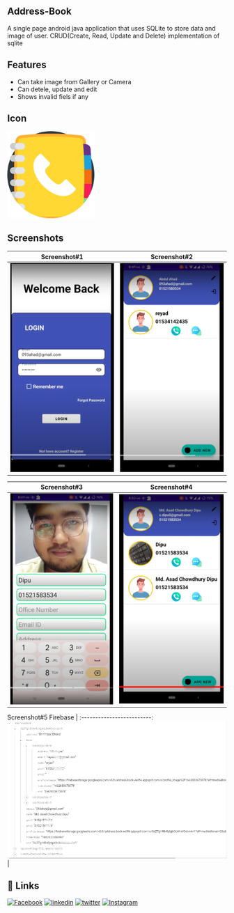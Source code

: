 
## Address-Book

A single page android java application that uses SQLite to store data and image of user. CRUD(Create, Read, Update and Delete) implementation of sqlite


## Features

- Can take image from Gallery or Camera
- Can detele, update and edit
- Shows invalid fiels if any

## Icon
<img src="ScreenShot/phone_book_icon.png" width="200"/>

<!--
## Demo

![Demo](ScreenShot/) -->


<!-- ## Task Given
<img src="ScreenShot/quiz task.png" width="700"/> -->


## Screenshots

Screenshot#1               |  Screenshot#2
:-------------------------:|:-------------------------:
![](ScreenShot/1.png)  |  ![](ScreenShot/2.png)

Screenshot#3               |  Screenshot#4
:-------------------------:|:-------------------------:
![](ScreenShot/3.png)  |  ![](ScreenShot/4.png)

Screenshot#5 Firebase               |
:-------------------------:
![](ScreenShot/5.png)  | 



## 🔗 Links
[![Facebook](https://img.shields.io/badge/Facebook-1877F2?style=for-the-badge&logo=facebook&logoColor=white)](https://www.facebook.com/c.dipu0/)
[![linkedin](https://img.shields.io/badge/linkedin-0A66C2?style=for-the-badge&logo=linkedin&logoColor=white)](https://www.linkedin.com/in/md-asad-chowdhury-dipu/)
[![twitter](https://img.shields.io/badge/twitter-1DA1F2?style=for-the-badge&logo=twitter&logoColor=white)](https://twitter.com/dipu093)
[![Instagram](https://img.shields.io/badge/Instagram-E4405F?style=for-the-badge&logo=instagram&logoColor=white)](https://www.instagram.com/c.dipu0/)